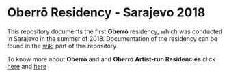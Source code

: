 # Oberrō Residency - Sarajevo 2018

This repository documents the first **Oberrō** residency, which was conducted in Sarajevo in the summer of 2018. Documentation of the residency can be found in the [wiki](https://github.com/OAResidencies/Sarajevo2018/wiki) part of this repository

To know more about **Oberrō** and and **Oberrō Artist-run Residencies** click [here](https://oberro.github.io/) and [here](https://oaresidencies.github.io/)
